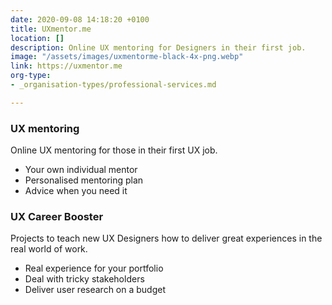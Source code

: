 ```yaml
---
date: 2020-09-08 14:18:20 +0100
title: UXmentor.me
location: []
description: Online UX mentoring for Designers in their first job.
image: "/assets/images/uxmentorme-black-4x-png.webp"
link: https://uxmentor.me
org-type:
- _organisation-types/professional-services.md

---
```

### UX mentoring

Online UX mentoring for those in their first UX job.

* Your own individual mentor
* Personalised mentoring plan
* Advice when you need it

### UX Career Booster

Projects to teach new UX Designers how to deliver great experiences in the real world of work.

* Real experience for your portfolio
* Deal with tricky stakeholders
* Deliver user research on a budget